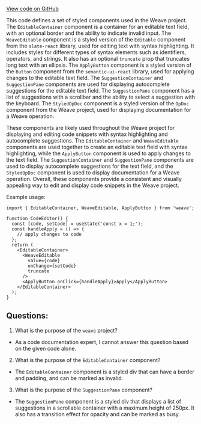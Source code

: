 [View code on GitHub](https://github.com/wandb/weave/weave-js/src/panel/WeaveExpression/styles.ts)

This code defines a set of styled components used in the Weave project. The `EditableContainer` component is a container for an editable text field, with an optional border and the ability to indicate invalid input. The `WeaveEditable` component is a styled version of the `Editable` component from the `slate-react` library, used for editing text with syntax highlighting. It includes styles for different types of syntax elements such as identifiers, operators, and strings. It also has an optional `truncate` prop that truncates long text with an ellipsis. The `ApplyButton` component is a styled version of the `Button` component from the `semantic-ui-react` library, used for applying changes to the editable text field. The `SuggestionContainer` and `SuggestionPane` components are used for displaying autocomplete suggestions for the editable text field. The `SuggestionPane` component has a list of suggestions with a scrollbar and the ability to select a suggestion with the keyboard. The `StyledOpDoc` component is a styled version of the `OpDoc` component from the Weave project, used for displaying documentation for a Weave operation. 

These components are likely used throughout the Weave project for displaying and editing code snippets with syntax highlighting and autocomplete suggestions. The `EditableContainer` and `WeaveEditable` components are used together to create an editable text field with syntax highlighting, while the `ApplyButton` component is used to apply changes to the text field. The `SuggestionContainer` and `SuggestionPane` components are used to display autocomplete suggestions for the text field, and the `StyledOpDoc` component is used to display documentation for a Weave operation. Overall, these components provide a consistent and visually appealing way to edit and display code snippets in the Weave project. 

Example usage:

```
import { EditableContainer, WeaveEditable, ApplyButton } from 'weave';

function CodeEditor() {
  const [code, setCode] = useState('const x = 1;');
  const handleApply = () => {
    // apply changes to code
  };
  return (
    <EditableContainer>
      <WeaveEditable
        value={code}
        onChange={setCode}
        truncate
      />
      <ApplyButton onClick={handleApply}>Apply</ApplyButton>
    </EditableContainer>
  );
}
```
## Questions: 
 1. What is the purpose of the `weave` project?
- As a code documentation expert, I cannot answer this question based on the given code alone. 

2. What is the purpose of the `EditableContainer` component?
- The `EditableContainer` component is a styled div that can have a border and padding, and can be marked as invalid. 

3. What is the purpose of the `SuggestionPane` component?
- The `SuggestionPane` component is a styled div that displays a list of suggestions in a scrollable container with a maximum height of 250px. It also has a transition effect for opacity and can be marked as busy.
